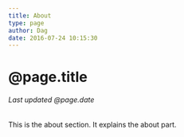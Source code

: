 ```yaml
---
title: About
type: page
author: Dag
date: 2016-07-24 10:15:30
---
```


# @page.title
###### Last updated @page.date

This is the about section. It explains the about part.


